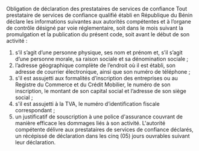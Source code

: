 Obligation de déclaration des prestataires de services de confiance
Tout prestataire de services de confiance qualifié établi en République du Bénin déclare les informations suivantes aux autorités compétentes et à l’organe de contrôle désigné par voie réglementaire, soit dans le mois suivant la promulgation et la publication du présent code, soit avant le début de son activité :
1. s’il s’agit d’une personne physique, ses nom et prénom et, s’il s’agit d’une personne morale, sa raison sociale et sa dénomination sociale ;
2. l’adresse géographique complète de l’endroit où il est établi, son adresse de courrier électronique, ainsi que son numéro de téléphone ;
3. s'il est assujetti aux formalités d’inscription des entreprises ou au Registre du Commerce et du Crédit Mobilier, le numéro de son inscription, le montant de son capital social et l’adresse de son siège social ;
4. s'il est assujetti à la TVA, le numéro d’identification fiscale correspondant ;
5. un justificatif de souscription à une police d'assurance couvrant de manière efficace les dommages liés à son activité.
L'autorité compétente délivre aux prestataires de services de confiance déclarés, un récépissé de déclaration dans les cinq (05) jours ouvrables suivant leur déclaration.